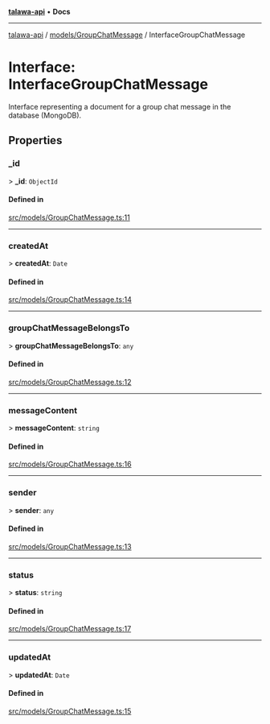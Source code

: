 [**talawa-api**](../../../README.md) • **Docs**

***

[talawa-api](../../../modules.md) / [models/GroupChatMessage](../README.md) / InterfaceGroupChatMessage

# Interface: InterfaceGroupChatMessage

Interface representing a document for a group chat message in the database (MongoDB).

## Properties

### \_id

\> **\_id**: `ObjectId`

#### Defined in

[src/models/GroupChatMessage.ts:11](https://github.com/PalisadoesFoundation/talawa-api/blob/0e711c6a6b57f55ab5776fc9c8edfc5ebc0b3d70/src/models/GroupChatMessage.ts#L11)

***

### createdAt

\> **createdAt**: `Date`

#### Defined in

[src/models/GroupChatMessage.ts:14](https://github.com/PalisadoesFoundation/talawa-api/blob/0e711c6a6b57f55ab5776fc9c8edfc5ebc0b3d70/src/models/GroupChatMessage.ts#L14)

***

### groupChatMessageBelongsTo

\> **groupChatMessageBelongsTo**: `any`

#### Defined in

[src/models/GroupChatMessage.ts:12](https://github.com/PalisadoesFoundation/talawa-api/blob/0e711c6a6b57f55ab5776fc9c8edfc5ebc0b3d70/src/models/GroupChatMessage.ts#L12)

***

### messageContent

\> **messageContent**: `string`

#### Defined in

[src/models/GroupChatMessage.ts:16](https://github.com/PalisadoesFoundation/talawa-api/blob/0e711c6a6b57f55ab5776fc9c8edfc5ebc0b3d70/src/models/GroupChatMessage.ts#L16)

***

### sender

\> **sender**: `any`

#### Defined in

[src/models/GroupChatMessage.ts:13](https://github.com/PalisadoesFoundation/talawa-api/blob/0e711c6a6b57f55ab5776fc9c8edfc5ebc0b3d70/src/models/GroupChatMessage.ts#L13)

***

### status

\> **status**: `string`

#### Defined in

[src/models/GroupChatMessage.ts:17](https://github.com/PalisadoesFoundation/talawa-api/blob/0e711c6a6b57f55ab5776fc9c8edfc5ebc0b3d70/src/models/GroupChatMessage.ts#L17)

***

### updatedAt

\> **updatedAt**: `Date`

#### Defined in

[src/models/GroupChatMessage.ts:15](https://github.com/PalisadoesFoundation/talawa-api/blob/0e711c6a6b57f55ab5776fc9c8edfc5ebc0b3d70/src/models/GroupChatMessage.ts#L15)
